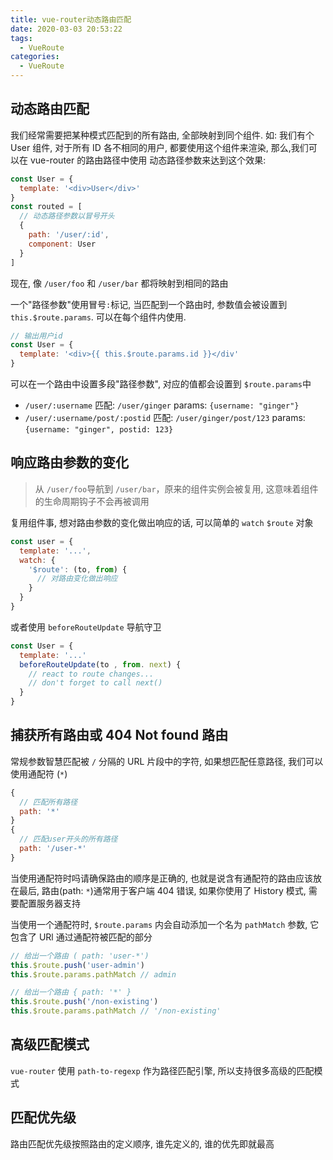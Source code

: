 ```yaml
---
title: vue-router动态路由匹配
date: 2020-03-03 20:53:22
tags:
  - VueRoute
categories:
  - VueRoute
---
```


## 动态路由匹配

我们经常需要把某种模式匹配到的所有路由, 全部映射到同个组件.
如: 我们有个 User 组件, 对于所有 ID 各不相同的用户, 都要使用这个组件来渲染, 那么,我们可以在 vue-router 的路由路径中使用 动态路径参数来达到这个效果:

```js
const User = {
  template: '<div>User</div>'
}
const routed = [
  // 动态路径参数以冒号开头
  {
    path: '/user/:id',
    component: User
  }
]
```

现在, 像 `/user/foo` 和 `/user/bar` 都将映射到相同的路由

一个"路径参数"使用冒号`:`标记, 当匹配到一个路由时, 参数值会被设置到 `this.$route.params`. 可以在每个组件内使用.

```js
// 输出用户id
const User = {
  template: '<div>{{ this.$route.params.id }}</div'
}
```

可以在一个路由中设置多段"路径参数", 对应的值都会设置到 `$route.params`中

- `/user/:username` 匹配: `/user/ginger` params: `{username: "ginger"}`
- `/user/:username/post/:postid` 匹配: `/user/ginger/post/123` params: `{username: "ginger", postid: 123}`

## 响应路由参数的变化

> 从 `/user/foo`导航到 `/user/bar`，原来的组件实例会被复用, 这意味着组件的生命周期钩子不会再被调用

复用组件事, 想对路由参数的变化做出响应的话, 可以简单的 `watch` `$route` 对象

```js
const user = {
  template: '...',
  watch: {
    '$route': (to, from) {
      // 对路由变化做出响应
    }
  }
}
```

或者使用 `beforeRouteUpdate` 导航守卫

```js
const User = {
  template: '...'
  beforeRouteUpdate(to , from. next) {
    // react to route changes...
    // don't forget to call next()
  }
}
```

## 捕获所有路由或 404 Not found 路由

常规参数智慧匹配被 `/` 分隔的 URL 片段中的字符, 如果想匹配任意路径, 我们可以使用通配符 (`*`)

```js
{
  // 匹配所有路径
  path: '*'
}
{
  // 匹配user开头的所有路径
  path: '/user-*'
}
```

当使用通配符时吗请确保路由的顺序是正确的, 也就是说含有通配符的路由应该放在最后, 路由(path: `*`)通常用于客户端 404 错误, 如果你使用了 History 模式, 需要配置服务器支持

当使用一个通配符时, `$route.params` 内会自动添加一个名为 `pathMatch` 参数, 它包含了 URl 通过通配符被匹配的部分

```js
// 给出一个路由 ( path: 'user-*')
this.$route.push('user-admin')
this.$route.params.pathMatch // admin

// 给出一个路由 { path: '*' }
this.$route.push('/non-existing')
this.$route.params.pathMatch // '/non-existing'
```

## 高级匹配模式

`vue-router` 使用 `path-to-regexp` 作为路径匹配引擎, 所以支持很多高级的匹配模式

## 匹配优先级

路由匹配优先级按照路由的定义顺序, 谁先定义的, 谁的优先即就最高
